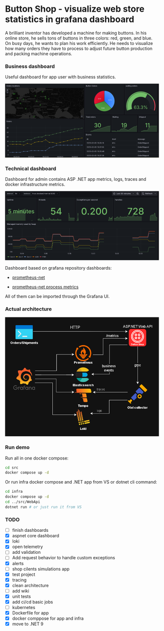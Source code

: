 # Button Shop - visualize web store statistics in grafana dashboard

A brilliant inventor has developed a machine for making buttons. In his online store, he sells tons of buttons in three colors: red, green, and blue. On busy days, he wants to plan his work efficiently. He needs to visualize how many orders they have to process to adjust future button production and packing machine operations.


### Business dashboard
Useful dashboard for app user with business statistics. 

![dashboard example](/doc/readme_assets/dashboard.png)

### Technical dashboard
Dashboard for admin contains ASP .NET app metrics, logs, traces and docker infrastructure metrics.

![alt text](/doc/readme_assets/tech-dashboard.png)

Dashboard based on grafana repository dashboards:

- [prometheus-net](https://grafana.com/grafana/dashboards/10427-prometheus-net/)

- [prometheus-net process metrics](https://grafana.com/grafana/dashboards/17039-prometheus-net-process-metrics/)

All of them can be imported through the Grafana UI.

### Actual architecture

![alt text](/doc/readme_assets/arch.png)

### Run demo

Run all in one docker compose:
```bash
cd src
docker compose up -d
```
Or run infra docker compose and .NET app from VS or dotnet cli command:
```bash
cd infra
docker compose up -d
cd ../src/WebApi
dotnet run # or just run it from VS
```

### TODO 

- [ ] finish dashboards
- [x] aspnet core dashboard
- [x] loki
- [x] open telemetry
- [ ] add validation
- [ ] Add request behavior to handle custom exceptions
- [x] alerts
- [ ] shop cilents simulations app
- [x] test project
- [x] tracing
- [x] clean architecture
- [ ] add wiki
- [x] unit tests
- [x] add ci/cd basic jobs
- [ ] kubernetes
- [x] Dockerfile for app
- [x] docker comppose for app and infra
- [x] move to .NET 9